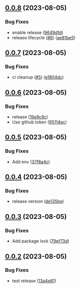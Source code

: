## [0.0.8](https://github.com/sriramsundhar/node-sample/compare/v0.0.7...v0.0.8) (2023-08-05)


### Bug Fixes

* enable release ([9649dfd](https://github.com/sriramsundhar/node-sample/commit/9649dfd2b0fd484d37e9b103460bcd3f3e7a2761))
* release lifecycle ([#6](https://github.com/sriramsundhar/node-sample/issues/6)) ([ae81be5](https://github.com/sriramsundhar/node-sample/commit/ae81be519e2710d32e8d08f0fa199d0122f75f39))

## [0.0.7](https://github.com/sriramsundhar/node-sample/compare/v0.0.6...v0.0.7) (2023-08-05)


### Bug Fixes

* ci cleanup ([#5](https://github.com/sriramsundhar/node-sample/issues/5)) ([e1804dc](https://github.com/sriramsundhar/node-sample/commit/e1804dc98a578bd40851504c50ea26d01f7aa77e))

## [0.0.6](https://github.com/sriramsundhar/node-sample/compare/v0.0.5...v0.0.6) (2023-08-05)


### Bug Fixes

* release ([19a9c8c](https://github.com/sriramsundhar/node-sample/commit/19a9c8c89cd271662f8d659a0088326665995340))
* Use github token ([95114ec](https://github.com/sriramsundhar/node-sample/commit/95114ec9a297a7f2e751dd0411789ca97e22b8eb))

## [0.0.5](https://github.com/sriramsundhar/node-sample/compare/v0.0.4...v0.0.5) (2023-08-05)


### Bug Fixes

* Add env ([37f8a4c](https://github.com/sriramsundhar/node-sample/commit/37f8a4cb8661ab0ee5173d155368aeb90a4857c3))

## [0.0.4](https://github.com/sriramsundhar/node-sample/compare/v0.0.3...v0.0.4) (2023-08-05)


### Bug Fixes

* release version ([de135be](https://github.com/sriramsundhar/node-sample/commit/de135be9b32d57ba344acbe4b56be76f4d1add51))

## [0.0.3](https://github.com/sriramsundhar/node-sample/compare/v0.0.2...v0.0.3) (2023-08-05)


### Bug Fixes

* Add package lock ([79ef73d](https://github.com/sriramsundhar/node-sample/commit/79ef73deddaaff8b0f50c0c1ab876541130ef43c))

## [0.0.2](https://github.com/sriramsundhar/node-sample/compare/v0.0.1...v0.0.2) (2023-08-05)


### Bug Fixes

* test release ([13a4e81](https://github.com/sriramsundhar/node-sample/commit/13a4e8120c5fef1cdde68dde19df624e13796a4d))
